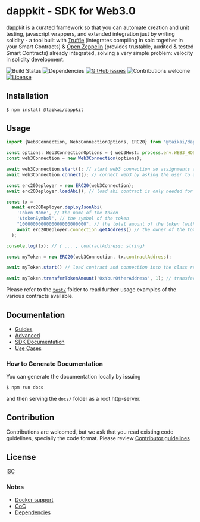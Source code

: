 # dappkit - SDK for Web3.0

dappkit is a curated framework so that you can automate creation and unit testing, javascript wrappers, and extended integration just by writing solidity - a tool built with [Truffle](https://trufflesuite.com/docs/truffle/) (integrates compiling in solc together in your Smart Contracts) & [Open Zeppelin](https://openzeppelin.com/) (provides trustable, audited & tested Smart Contracts) already integrated, solving a very simple problem: velocity in solidity development.

![Build Status](https://github.com/taikai/dappkit/actions/workflows/build.yml/badge.svg)
![Dependencies](https://img.shields.io/badge/dependencies-up%20to%20date-brightgreen.svg)
[![GitHub issues](https://img.shields.io/github/issues/taikai/dappkit.svg)](https://GitHub.com/taikai/dappkit/issues/)
![Contributions welcome](https://img.shields.io/badge/contributions-welcome-orange.svg)
[![License](https://img.shields.io/badge/license-ISC-blue.svg)](https://opensource.org/licenses/ISC)


## Installation

```bash
$ npm install @taikai/dappkit
```

## Usage

```ts
import {Web3Connection, Web3ConnectionOptions, ERC20} from '@taikai/dappkit';

const options: Web3ConnectionOptions = { web3Host: process.env.WEB3_HOST_PROVIDER };
const web3Connection = new Web3Connection(options);

await web3Connection.start(); // start web3 connection so assignments are made
await web3Connection.connect(); // connect web3 by asking the user to allow the connection (this is needed for the user to _interact_ with the chain)

const erc20Deployer = new ERC20(web3Connection);
await erc20Deployer.loadAbi(); // load abi contract is only needed for deploy actions

const tx =
  await erc20Deployer.deployJsonAbi(
    'Token Name', // the name of the token
    '$tokenSymbol', // the symbol of the token
    "1000000000000000000000000", // the total amount of the token (with 18 decimals; 1M = 1000000000000000000000000)
    await erc20Deployer.connection.getAddress() // the owner of the total amount of the tokens (your address)
  );

console.log(tx); // { ... , contractAddress: string} 

const myToken = new ERC20(web3Connection, tx.contractAddress);

await myToken.start() // load contract and connection into the class representing your token

await myToken.transferTokenAmount('0xYourOtherAddress', 1); // transfer 1 token from your address to other address

```
Please refer to the [`test/`](./test/models) folder to read further usage examples of the various contracts available.

## Documentation 

* [Guides](https://docs.dappkit.dev/sdk-documentation/start-building/how-to-guides)
* [Advanced](./how-to/readme.md)
* [SDK Documentation](https://sdk.dappkit.dev/)
* [Use Cases](https://docs.dappkit.dev/sdk-documentation/use-cases)

### How to Generate Documentation 

You can generate the documentation locally by issuing 
```
$ npm run docs
```
and then serving the `docs/` folder as a root http-server.

## Contribution

Contributions are welcomed, but we ask that you read existing code guidelines, specially the code format. 
Please review [Contributor guidelines](https://github.com/taikai/dappkit/blob/master/CONTRIBUTING.md)

## License

[ISC](./LICENSE.txt)

### Notes
- [Docker support](./docker-readme.md)
- [CoC](./CODE_OF_CONDUCT.md)
- [Dependencies](./DEPENDENCIES.md)